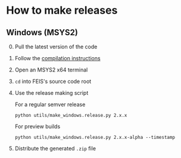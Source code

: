 # How to make releases

## Windows (MSYS2)

0. Pull the latest version of the code
0. Follow the [compilation instructions](docs/Compiling.md)
0. Open an MSYS2 x64 terminal
0. `cd` into FEIS's source code root
0. Use the release making script

    For a regular semver release

    ```console
    python utils/make_windows.release.py 2.x.x
    ```

    For preview builds

    ```console
    python utils/make_windows.release.py 2.x.x-alpha --timestamp
    ```
0. Distribute the generated `.zip` file